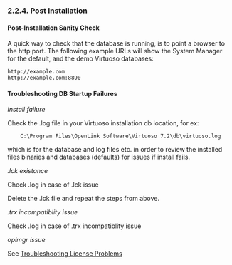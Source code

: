 <div>

<div>

<div>

<div>

### 2.2.4. Post Installation

</div>

</div>

</div>

<div>

<div>

<div>

<div>

#### Post-Installation Sanity Check

</div>

</div>

</div>

A quick way to check that the database is running, is to point a browser
to the http port. The following example URLs will show the System
Manager for the default, and the demo Virtuoso databases:

``` programlisting
http://example.com
http://example.com:8890
```

</div>

<div>

<div>

<div>

<div>

#### Troubleshooting DB Startup Failures

</div>

</div>

</div>

<span class="emphasis">*Install failure*</span>

Check the .log file in your Virtuoso installation db location, for ex:

``` programlisting
    C:\Program Files\OpenLink Software\Virtuoso 7.2\db\virtuoso.log
```

which is for the database and log files etc. in order to review the
installed files binaries and databases (defaults) for issues if install
fails.

<span class="emphasis">*.lck existance*</span>

Check .log in case of .lck issue

Delete the .lck file and repeat the steps from above.

<span class="emphasis">*.trx incompatiblity issue*</span>

Check .log in case of .trx incompatiblity issue

<span class="emphasis">*oplmgr issue*</span>

See <a href="oplmngrdlp.html#oplmngrdlptl" class="link"
title="Troubleshooting License Problems">Troubleshooting License
Problems</a>

</div>

</div>
